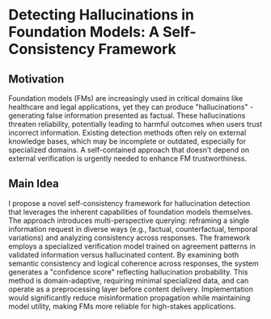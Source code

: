 # Detecting Hallucinations in Foundation Models: A Self-Consistency Framework

## Motivation
Foundation models (FMs) are increasingly used in critical domains like healthcare and legal applications, yet they can produce "hallucinations" - generating false information presented as factual. These hallucinations threaten reliability, potentially leading to harmful outcomes when users trust incorrect information. Existing detection methods often rely on external knowledge bases, which may be incomplete or outdated, especially for specialized domains. A self-contained approach that doesn't depend on external verification is urgently needed to enhance FM trustworthiness.

## Main Idea
I propose a novel self-consistency framework for hallucination detection that leverages the inherent capabilities of foundation models themselves. The approach introduces multi-perspective querying: reframing a single information request in diverse ways (e.g., factual, counterfactual, temporal variations) and analyzing consistency across responses. The framework employs a specialized verification model trained on agreement patterns in validated information versus hallucinated content. By examining both semantic consistency and logical coherence across responses, the system generates a "confidence score" reflecting hallucination probability. This method is domain-adaptive, requiring minimal specialized data, and can operate as a preprocessing layer before content delivery. Implementation would significantly reduce misinformation propagation while maintaining model utility, making FMs more reliable for high-stakes applications.